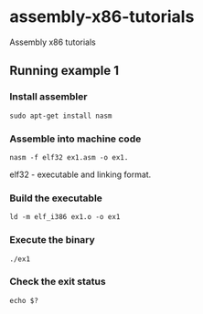 # assembly-x86-tutorials
Assembly x86 tutorials

## Running example 1

### Install assembler

`sudo apt-get install nasm`

### Assemble into machine code 

`nasm -f elf32 ex1.asm -o ex1.`

elf32 - executable and linking format.

### Build the executable

`ld -m elf_i386 ex1.o -o ex1`

### Execute the binary

`./ex1`

### Check the exit status

`echo $?`